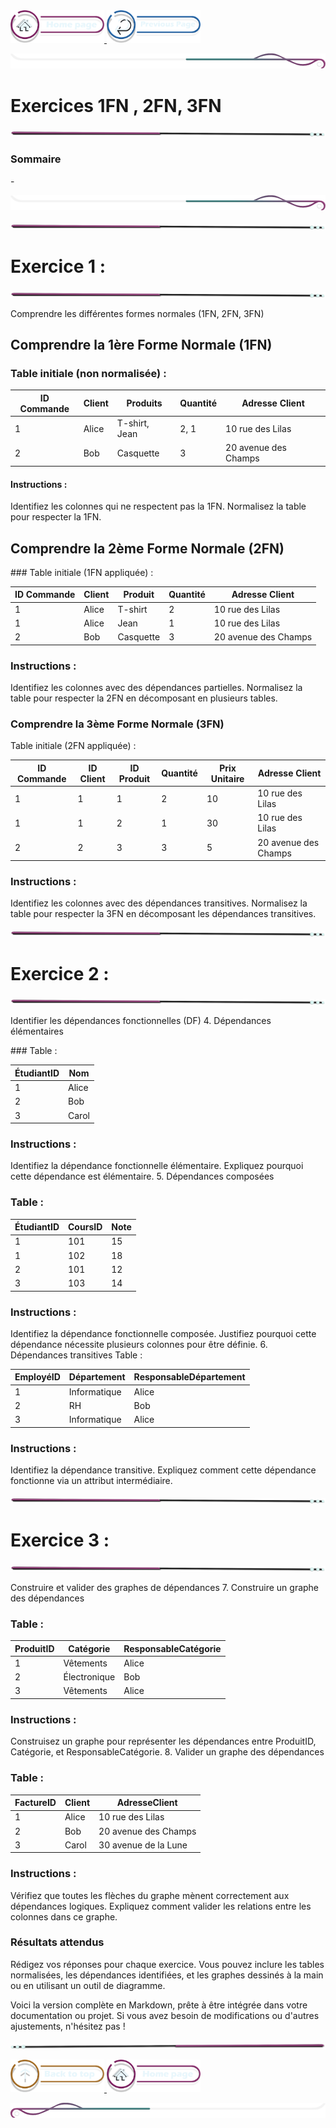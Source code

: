 <a href="../../README.md">
  <img src="../../assets/button/home_page.png" alt="Home page" style="width: 150px; height: auto;">
</a>
<a href="../dailys_3.md">
  <img src="../../assets/button/previous_page.png" alt="Back to top" style="width: 150px; height: auto;">
</a>

![border](../../assets/line/border_deco_rt.png)

# Exercices 1FN , 2FN, 3FN

![border](../../assets/line/line-pink-point_l.png)

### Sommaire

-[]()

![border](../../assets/line/border_deco_rt.png)

![border](../../assets/line/line-pink-point_l.png)

# Exercice 1 :

![border](../../assets/line/line-pink-point_l.png)

Comprendre les différentes formes normales (1FN, 2FN, 3FN)

## Comprendre la 1ère Forme Normale (1FN)

### Table initiale (non normalisée) :

| ID Commande | Client | Produits      | Quantité | Adresse Client       |
| ----------- | ------ | ------------- | -------- | -------------------- |
| 1           | Alice  | T-shirt, Jean | 2, 1     | 10 rue des Lilas     |
| 2           | Bob    | Casquette     | 3        | 20 avenue des Champs |

#### Instructions :

Identifiez les colonnes qui ne respectent pas la 1FN.
Normalisez la table pour respecter la 1FN.

## Comprendre la 2ème Forme Normale (2FN)

### Table initiale (1FN appliquée) :

| ID Commande | Client | Produit   | Quantité | Adresse Client       |
| ----------- | ------ | --------- | -------- | -------------------- |
| 1           | Alice  | T-shirt   | 2        | 10 rue des Lilas     |
| 1           | Alice  | Jean      | 1        | 10 rue des Lilas     |
| 2           | Bob    | Casquette | 3        | 20 avenue des Champs |

### Instructions :

Identifiez les colonnes avec des dépendances partielles.
Normalisez la table pour respecter la 2FN en décomposant en plusieurs tables.

### Comprendre la 3ème Forme Normale (3FN)

Table initiale (2FN appliquée) :

| ID Commande | ID Client | ID Produit | Quantité | Prix Unitaire | Adresse Client       |
| ----------- | --------- | ---------- | -------- | ------------- | -------------------- |
| 1           | 1         | 1          | 2        | 10            | 10 rue des Lilas     |
| 1           | 1         | 2          | 1        | 30            | 10 rue des Lilas     |
| 2           | 2         | 3          | 3        | 5             | 20 avenue des Champs |

### Instructions :

Identifiez les colonnes avec des dépendances transitives.
Normalisez la table pour respecter la 3FN en décomposant les dépendances transitives.

![border](../../assets/line/line-pink-point_l.png)

# Exercice 2 :

![border](../../assets/line/line-pink-point_l.png)

Identifier les dépendances fonctionnelles (DF) 4. Dépendances élémentaires

### Table :

| ÉtudiantID | Nom   |
| ---------- | ----- |
| 1          | Alice |
| 2          | Bob   |
| 3          | Carol |

### Instructions :

Identifiez la dépendance fonctionnelle élémentaire.
Expliquez pourquoi cette dépendance est élémentaire. 5. Dépendances composées

### Table :

| ÉtudiantID | CoursID | Note |
| ---------- | ------- | ---- |
| 1          | 101     | 15   |
| 1          | 102     | 18   |
| 2          | 101     | 12   |
| 3          | 103     | 14   |

### Instructions :

Identifiez la dépendance fonctionnelle composée.
Justifiez pourquoi cette dépendance nécessite plusieurs colonnes pour être définie. 6. Dépendances transitives
Table :

| EmployéID | Département  | ResponsableDépartement |
| --------- | ------------ | ---------------------- |
| 1         | Informatique | Alice                  |
| 2         | RH           | Bob                    |
| 3         | Informatique | Alice                  |

### Instructions :

Identifiez la dépendance transitive.
Expliquez comment cette dépendance fonctionne via un attribut intermédiaire.

![border](../../assets/line/line-pink-point_l.png)

# Exercice 3 :

![border](../../assets/line/line-pink-point_l.png)

Construire et valider des graphes de dépendances 7. Construire un graphe des dépendances

### Table :

| ProduitID | Catégorie    | ResponsableCatégorie |
| --------- | ------------ | -------------------- |
| 1         | Vêtements    | Alice                |
| 2         | Électronique | Bob                  |
| 3         | Vêtements    | Alice                |

### Instructions :

Construisez un graphe pour représenter les dépendances entre ProduitID, Catégorie, et ResponsableCatégorie. 8. Valider un graphe des dépendances

### Table :

| FactureID | Client | AdresseClient        |
| --------- | ------ | -------------------- |
| 1         | Alice  | 10 rue des Lilas     |
| 2         | Bob    | 20 avenue des Champs |
| 3         | Carol  | 30 avenue de la Lune |

### Instructions :

Vérifiez que toutes les flèches du graphe mènent correctement aux dépendances logiques.
Expliquez comment valider les relations entre les colonnes dans ce graphe.

### Résultats attendus

Rédigez vos réponses pour chaque exercice. Vous pouvez inclure les tables normalisées, les dépendances identifiées, et les graphes dessinés à la main ou en utilisant un outil de diagramme.

Voici la version complète en Markdown, prête à être intégrée dans votre documentation ou projet. Si vous avez besoin de modifications ou d'autres ajustements, n'hésitez pas !

![border](../../assets/line/line-pink-point_r.png)

<a href="#sommaire">
  <img src="../../assets/button/back_to_top.png" alt="Back to top" style="width: 150px; height: auto;">
</a>
<a href="/README.md">
  <img src="../../assets/button/home_page.png" alt="Home page" style="width: 150px; height: auto;">
</a>

![border](../../assets/line/border_deco_l.png)
